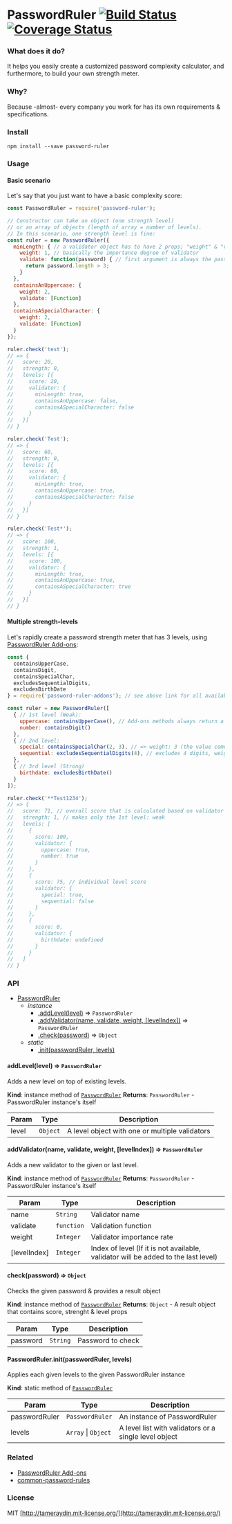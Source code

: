 # PasswordRuler [![Build Status](http://img.shields.io/travis/tameraydin/password-ruler/master.svg?style=flat-square)](https://travis-ci.org/tameraydin/password-ruler) [![Coverage Status](https://img.shields.io/coveralls/tameraydin/password-ruler/master.svg?style=flat-square)](https://coveralls.io/r/tameraydin/password-ruler?branch=master)

### What does it do?

It helps you easily create a customized password complexity calculator, and furthermore, to build your own strength meter.

### Why?

Because -almost- every company you work for has its own requirements & specifications.

### Install

```
npm install --save password-ruler
```

### Usage

#### Basic scenario

Let's say that you just want to have a basic complexity score:

```js
const PasswordRuler = require('password-ruler');

// Constructor can take an object (one strength level)
// or an array of objects (length of array = number of levels).
// In this scenario, one strength level is fine:
const ruler = new PasswordRuler({
  minLength: { // a validator object has to have 2 props; "weight" & "validate"
    weight: 1, // basically the importance degree of validator
    validate: function(password) { // first argument is always the password
      return password.length > 3;
    }
  },
  containsAnUppercase: {
    weight: 2,
    validate: [Function]
  },
  containsASpecialCharacter: {
    weight: 2,
    validate: [Function]
  }
});

ruler.check('test');
// => {
//   score: 20,
//   strength: 0,
//   levels: [{
//     score: 20,
//     validator: {
//       minLength: true,
//       containsAnUppercase: false,
//       containsASpecialCharacter: false
//     }
//   }]
// }

ruler.check('Test');
// => {
//   score: 60,
//   strength: 0,
//   levels: [{
//     score: 60,
//     validator: {
//       minLength: true,
//       containsAnUppercase: true,
//       containsASpecialCharacter: false
//     }
//   }]
// }

ruler.check('Test*');
// => {
//   score: 100,
//   strength: 1,
//   levels: [{
//     score: 100,
//     validator: {
//       minLength: true,
//       containsAnUppercase: true,
//       containsASpecialCharacter: true
//     }
//   }]
// }
```

#### Multiple strength-levels

Let's rapidly create a password strength meter that has 3 levels, using [PasswordRuler Add-ons](https://github.com/tameraydin/password-ruler-addons):

```js
const {
  containsUpperCase,
  containsDigit,
  containsSpecialChar,
  excludesSequentialDigits,
  excludesBirthDate
} = require('password-ruler-addons'); // see above link for all available methods

const ruler = new PasswordRuler([
  { // 1st level (Weak):
    uppercase: containsUpperCase(), // Add-ons methods always return a validator
    number: containsDigit()
  },
  { // 2nd level:
    special: containsSpecialChar(2, 3), // => weight: 3 (the value comes after required parameters sets the weight of validator)
    sequential: excludesSequentialDigits(4), // excludes 4 digits, weight is still 1 as default
  },
  { // 3rd level (Strong)
    birthdate: excludesBirthDate()
  }
]);

ruler.check('**Test1234');
// => {
//   score: 71, // overall score that is calculated based on validator weights
//   strength: 1, // makes only the 1st level: weak
//   levels: [
//     {
//       score: 100,
//       validator: {
//         uppercase: true,
//         number: true
//       }
//     },
//     {
//       score: 75, // individual level score
//       validator: {
//         special: true,
//         sequential: false
//       }
//     },
//     {
//       score: 0,
//       validator: {
//         birthdate: undefined
//       }
//     }
//   ]
// }
```

<a name="module_PasswordRuler"></a>

### API

* [PasswordRuler](#module_PasswordRuler)
    * _instance_
        * [.addLevel(level)](#module_PasswordRuler+addLevel) ⇒ <code>PasswordRuler</code>
        * [.addValidator(name, validate, weight, [levelIndex])](#module_PasswordRuler+addValidator) ⇒ <code>PasswordRuler</code>
        * [.check(password)](#module_PasswordRuler+check) ⇒ <code>Object</code>
    * _static_
        * [.init(passwordRuler, levels)](#module_PasswordRuler.init)

<a name="module_PasswordRuler+addLevel"></a>

#### addLevel(level) ⇒ <code>PasswordRuler</code>
Adds a new level on top of existing levels.

**Kind**: instance method of <code>[PasswordRuler](#module_PasswordRuler)</code>
**Returns**: <code>PasswordRuler</code> - PasswordRuler instance's itself

| Param | Type | Description |
| --- | --- | --- |
| level | <code>Object</code> | A level object with one or multiple validators |

<a name="module_PasswordRuler+addValidator"></a>

#### addValidator(name, validate, weight, [levelIndex]) ⇒ <code>PasswordRuler</code>
Adds a new validator to the given or last level.

**Kind**: instance method of <code>[PasswordRuler](#module_PasswordRuler)</code>
**Returns**: <code>PasswordRuler</code> - PasswordRuler instance's itself

| Param | Type | Description |
| --- | --- | --- |
| name | <code>String</code> | Validator name |
| validate | <code>function</code> | Validation function |
| weight | <code>Integer</code> | Validator importance rate |
| [levelIndex] | <code>Integer</code> | Index of level (If it is not available, validator will be added to the last level) |

<a name="module_PasswordRuler+check"></a>

#### check(password) ⇒ <code>Object</code>
Checks the given password & provides a result object

**Kind**: instance method of <code>[PasswordRuler](#module_PasswordRuler)</code>
**Returns**: <code>Object</code> - A result object that contains score, strenght & level props

| Param | Type | Description |
| --- | --- | --- |
| password | <code>String</code> | Password to check |

<a name="module_PasswordRuler.init"></a>

#### PasswordRuler.init(passwordRuler, levels)
Applies each given levels to the given PasswordRuler instance

**Kind**: static method of <code>[PasswordRuler](#module_PasswordRuler)</code>

| Param | Type | Description |
| --- | --- | --- |
| passwordRuler | <code>PasswordRuler</code> | An instance of PasswordRuler |
| levels | <code>Array</code> &#124; <code>Object</code> | A level list with validators or a single level object |

### Related

- [PasswordRuler Add-ons](https://github.com/tameraydin/password-ruler-addons)
- [common-password-rules](https://github.com/tameraydin/common-password-rules)

### License

MIT [http://tameraydin.mit-license.org/](http://tameraydin.mit-license.org/)